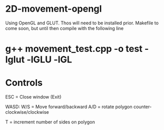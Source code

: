 # 2D-movement-opengl

Using OpenGL and GLUT. Thos will need to be installed prior.
Makefile to come soon, but until then compile with the following line

# g++ movement_test.cpp -o test -lglut -lGLU -lGL


# Controls
ESC = Close window (Exit)

WASD:
  W/S = Move forward/backward
  A/D = rotate polygon counter-clockwise/clockwise

T = increment number of sides on polygon

